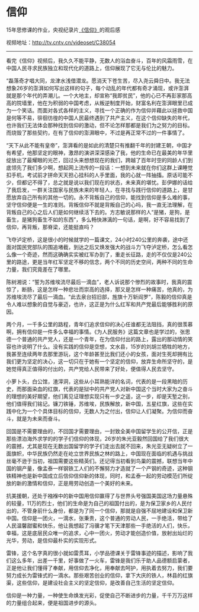 # 信仰


15年思修课的作业，央视纪录片[《信仰》](https://movie.douban.com/subject/20266562/)的观后感

视频地址：http://tv.cntv.cn/videoset/C38054

---

看完《信仰》视频后，我久久不能平静，无数人的浴血奋斗，百年的风霜雨雪，在中国人民寻求民族独立和现代化的道路上，信仰展现了它无与伦比的魅力。

“磊落奇才唱大同，龙津水浅借潜龙。愿消天下苍生苦，尽入尧云舜日中。我无法想象26岁的澎湃如何写出这样的句子，每个动乱的年代都有奇才涌现，或许澎湃就是那个年代的弄潮儿。一个大地主，却宣称“我即贫民”，他的心已不再彭家那高高的院墙里，他在为积弱的中国考虑，从叛逆制度开始，财富名利在澎湃眼里已成为一个笑话。而面对各式各样的主义，寻找一个正确的作为信仰并藉此以拯救中国是何等不易，徘徊彷徨的中国人民最终遇到了共产主义，在这个信仰缺失的年代，也许我们无法体会那种找到信仰的激动，但不论怎样那都是我们为之努力的目标。而烧毁了那些契约，在有了信仰的澎湃眼中，不过是再正常不过的一件事情了。

“天下从此不能有皇帝”，澎湃看的是如此的清楚只有推翻千年的封建王朝，中国才有希望，他那坚定的眼神，激昂的演讲深深感染了我，他的生命已在最美的年华里绽放出了最耀眼的光芒，回过头来想想现在的我们，跨越了百年时空的同龄人们到底领先了我们多少啊，想起网上流传的一段话：一想到未来就在你们这群上课睡觉扣手机，考试前才拼命天天担心挂科的人手里面，我的心就一阵抽搐。原话可能不少，但都记不得了，总之就是说以我们现在的状态，未来真的堪忧。彭伊娜的话给了我启发，一群关注国家与民族未来的年轻人，在寻找与践行信仰的道路上，是甘愿放弃自己所有的其他一切的。永不背叛自己的信仰，能找到信仰是多么难的事，坚守信仰便是一生的准则。背叛信仰不就是背叛自己的心吗，我一直无法理解，在背叛自己的心之后人们是如何继续活下去的。方志敏说那样的人“是猪，是狗，是畜生，是猪狗畜生不如的东西”，多么畅快淋漓的一句话，是啊，好不容易找到了信仰，再背叛，那脊梁，还能挺直吗？

飞夺泸定桥，这是很小的时候就学的一篇课文，24小时240公里的奔袭，途中还面对国民党部队的围追堵截，到达之后又焕发强大的战斗力飞夺泸定桥，怎么看怎么像一个奇迹，然而这确确实实被红军办到了，重走长征路，走的不仅仅是240公里的路途，更是当年红军坚定不移的信念，两个不同的历史空间，两种不同的生命力量，我们究竟差在了哪里。

陈树湘说：“誓为苏维埃流尽最后一滴血”，老人诉说那个惨烈的故事时，我真的震惊了，断肠，这是怎样一种悲壮而崇高的选择，那又是怎样一种痛苦，他真的，为苏维埃流尽了最后一滴血。“此去泉台招旧部，旌旗十万斩阎罗”，陈毅的信仰真是令人难以想象的自觉与豪迈，也许，这正是为什么红军和共产党最后能够胜利的原因。

两个月，一千多公里的路程，青年们追求信仰的决心任谁都无法阻挡，真的很羡慕啊，拥有信仰是一件多么幸福的事情。《为人民服务》这篇文章也是学过的，张思德一个普通的共产党人，还是一个青年，在为信仰付出的路上，露出的那动情的笑容也许说明了什么。没有实践的信仰是空想，文水县，15岁的刘胡兰牺牲的地方，我甚至连续两年去那里游玩，这个年龄甚至比我们还小的女孩，面对生死却拥有比我们更为坚定的决心，这一切只在于她有一个坚定的信仰，放弃生命所坚守的，是她觉得真正值得的付出的，共产党给人民带来了好处，便值得人民去坚守。

小萝卜头，白公馆，渣滓洞，这些从小耳熟能详的名词，代表的是一段黑暗的历史，而那面染血的红旗，代表的是狱中的共产党人对新中国这个当时大家为之奋斗的理想的美好期望，他们离见证理想实现只有一步之遥，这一步，却是天堑之别，他们值得我们铭记。镰刀铁锤，苏维埃，民族解放，新中国，五星红旗，这些在实践中化为一个个具体目标的信仰，无数人为之付出，信仰让人们凝聚。为信仰而奋斗，就是为未来而奋斗。

回国是不需要理由的，不回国才需要理由，一封致全美中国留学生的公开信，正是那些漂泊海外求学的的学子们信仰的体现，26岁的朱光亚毅然回国给了我们很大的震撼，尤其是现在无数出国留学的学子们走出去就不回来，朱光亚无疑树立了一面旗帜，中华民族仍然走在屹立世界民族之林的路上，中国现在面临的机遇与挑战丝毫不逊于当初，祖国需要这些精英们。还记得当初看到鸟巢的震撼，联想当年中国的钢产量，像孟泰一样钢铁工人们的不懈努力才造就了一个产钢的奇迹，这种钢铁精神也是新中国成立后信仰信仰新的体现，同时，和孟泰一起的劳动模范们所绽放的新的激情和信仰，正是用劳动创造一个美好的未来。

抗美援朝，还处于襁褓中的新中国用信仰赢得了与世界头号强国美国这场力量悬殊的较量，11万的烈士，他们的生命是为自己的祖国付出的，是为保卫家乡的人民付出的，不管身前什么身份，都是为了同一个信仰，那就是自强不屈地建设和保卫新中国。信仰是一团火，一滴水，张秉贵，这个普通的劳动人民，一手绝活，带给了人民温馨甜蜜和快乐，他让我想起了冯骥才笔下天津那些一手绝活的人们，快乐，幸福，这是底层民众唯一的追求，心中一团火，劳动才能创造价值，放射出灿烂的光华，劳动，是信仰最朴实的实现形式。

雷锋，这个名字真的很小就如雷贯耳，小学品德课关于雷锋事迹的描述，影响了我们这么多年，出差一千里，好事做了一火车，雷锋是我们乐于助人品德额启蒙者，正是他让我们懂得了奉献，用信仰去净化，用奉献去呵护，用执着去努力，我们要努力成长为雷锋式的一滴水。那些艰苦创业的信仰，拿下大庆的铁人，林县的红旗渠，这些信仰，是建设社会主义的坚定信仰，是改善自己生活的坚定信仰。

信仰是一种力量，一种使生命焕发光彩，促使自己不断进步的力量，千千万万这样的力量组合起来，便是祖国进步的源头。
